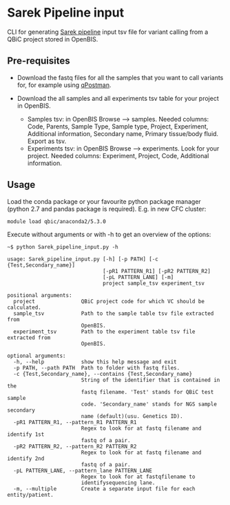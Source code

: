 # Sarek Pipeline input

CLI for generating [Sarek pipeline](https://github.com/SciLifeLab/Sarek) input tsv file
for variant calling from a QBiC project stored in OpenBIS.

## Pre-requisites

* Download the fastq files for all the samples that you want to call variants for, 
for example using [qPostman](https://github.com/qbicsoftware/postman-cli).

* Download the all samples and all experiments tsv table for your project in OpenBIS.
  * Samples tsv: in OpenBIS Browse --> samples. Needed columns: Code, Parents, 
  Sample Type, Sample type, Project, Experiment, Additional information, 
  Secondary name, Primary tissue/body fluid. Export as tsv.
  * Experiments tsv: in OpenBIS Browse --> experiments. Look for your project. Needed
  columns: Experiment, Project, Code, Additional information.
  
## Usage
Load the conda package or your favourite python package manager (python 2.7 and pandas package is required). E.g. in new CFC cluster:

```
module load qbic/anaconda2/5.3.0
```

Execute without arguments or with -h to get an overview of the options:
```
~$ python Sarek_pipeline_input.py -h

usage: Sarek_pipeline_input.py [-h] [-p PATH] [-c {Test,Secondary_name}]
                               [-pR1 PATTERN_R1] [-pR2 PATTERN_R2]
                               [-pL PATTERN_LANE] [-m]
                               project sample_tsv experiment_tsv

positional arguments:
  project               QBiC project code for which VC should be calculated.
  sample_tsv            Path to the sample table tsv file extracted from
                        OpenBIS.
  experiment_tsv        Path to the experiment table tsv file extracted from
                        OpenBIS.

optional arguments:
  -h, --help            show this help message and exit
  -p PATH, --path PATH  Path to folder with fastq files.
  -c {Test,Secondary_name}, --contains {Test,Secondary_name}
                        String of the identifier that is contained in the
                        fastq filename. 'Test' stands for QBiC test sample
                        code. 'Secondary_name' stands for NGS sample secondary
                        name (default)(usu. Genetics ID).
  -pR1 PATTERN_R1, --pattern_R1 PATTERN_R1
                        Regex to look for at fastq filename and identify 1st
                        fastq of a pair.
  -pR2 PATTERN_R2, --pattern_R2 PATTERN_R2
                        Regex to look for at fastq filename and identify 2nd
                        fastq of a pair.
  -pL PATTERN_LANE, --pattern_lane PATTERN_LANE
                        Regex to look for at fastqfilename to
                        identifysequencing lane.
  -m, --multiple        Create a separate input file for each entity/patient.

```
